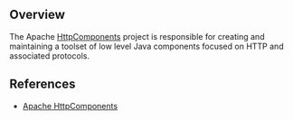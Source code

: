 ## Overview

The Apache [HttpComponents](http://hc.apache.org/index.html) project is responsible for creating and maintaining a toolset of low level Java components focused on HTTP and associated protocols.

## References

-   [Apache HttpComponents](https://hc.apache.org/index.html)
